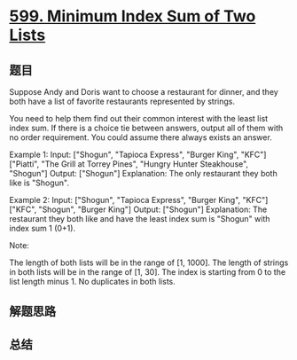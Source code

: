 # [599. Minimum Index Sum of Two Lists](https://leetcode.com/problems/minimum-index-sum-of-two-lists/)

## 题目

        
Suppose Andy and Doris want to choose a restaurant for dinner, and they both have a list of favorite restaurants represented by strings. 


You need to help them find out their common interest with the least list index sum. If there is a choice tie between answers, output all of them with no order requirement. You could assume there always exists an answer.



Example 1:
Input:
["Shogun", "Tapioca Express", "Burger King", "KFC"]
["Piatti", "The Grill at Torrey Pines", "Hungry Hunter Steakhouse", "Shogun"]
Output: ["Shogun"]
Explanation: The only restaurant they both like is "Shogun".



Example 2:
Input:
["Shogun", "Tapioca Express", "Burger King", "KFC"]
["KFC", "Shogun", "Burger King"]
Output: ["Shogun"]
Explanation: The restaurant they both like and have the least index sum is "Shogun" with index sum 1 (0+1).




Note:

The length of both lists will be in the range of [1, 1000].
The length of strings in both lists will be in the range of [1, 30].
The index is starting from 0 to the list length minus 1.
No duplicates in both lists.


      

## 解题思路


## 总结



